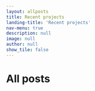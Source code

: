 ```yaml
---
layout: allposts
title: Recent projects
landing-title: 'Recent projects'
nav-menu: true
description: null
image: null
author: null
show_tile: false
---
```


<h1>All posts</h1>
